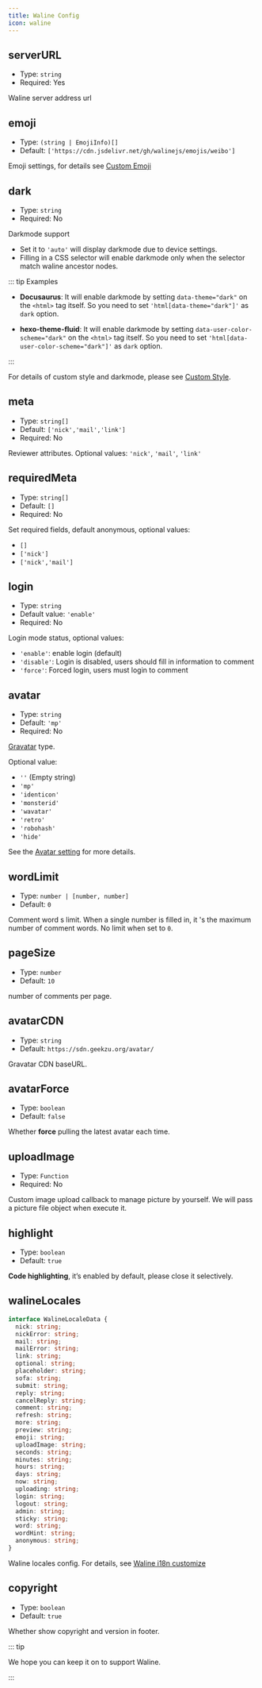 ```yaml
---
title: Waline Config
icon: waline
---
```


## serverURL

- Type: `string`
- Required: Yes

Waline server address url

## emoji

- Type: `(string | EmojiInfo)[]`
- Default: `['https://cdn.jsdelivr.net/gh/walinejs/emojis/weibo']`

Emoji settings, for details see [Custom Emoji](../guide/client/emoji.md)

## dark

- Type: `string`
- Required: No

Darkmode support

- Set it to `'auto'` will display darkmode due to device settings.
- Filling in a CSS selector will enable darkmode only when the selector match waline ancestor nodes.

::: tip Examples

- **Docusaurus**: It will enable darkmode by setting `data-theme="dark"` on the `<html>` tag itself. So you need to set `'html[data-theme="dark"]'` as `dark` option.

- **hexo-theme-fluid**: It will enable darkmode by setting `data-user-color-scheme="dark"` on the `<html>` tag itself. So you need to set `'html[data-user-color-scheme="dark"]'` as `dark` option.

:::

For details of custom style and darkmode, please see [Custom Style](../guide/client/style.md).

## meta

- Type: `string[]`
- Default: `['nick','mail','link']`
- Required: No

Reviewer attributes. Optional values: `'nick'`, `'mail'`, `'link'`

## requiredMeta

- Type: `string[]`
- Default: `[]`
- Required: No

Set required fields, default anonymous, optional values:

- `[]`
- `['nick']`
- `['nick','mail']`

## login

- Type: `string`
- Default value: `'enable'`
- Required: No

Login mode status, optional values:

- `'enable'`: enable login (default)
- `'disable'`: Login is disabled, users should fill in information to comment
- `'force'`: Forced login, users must login to comment

## avatar

- Type: `string`
- Default: `'mp'`
- Required: No

[Gravatar](http://gravatar.com/) type.

Optional value:

- `''` (Empty string)
- `'mp'`
- `'identicon'`
- `'monsterid'`
- `'wavatar'`
- `'retro'`
- `'robohash'`
- `'hide'`

See the [Avatar setting](../guide/client/avatar.md) for more details.

## wordLimit

- Type: `number | [number, number]`
- Default: `0`

Comment word s limit. When a single number is filled in, it 's the maximum number of comment words. No limit when set to `0`.

## pageSize

- Type: `number`
- Default: `10`

number of comments per page.

## avatarCDN

- Type: `string`
- Default: `https://sdn.geekzu.org/avatar/`

Gravatar CDN baseURL.

## avatarForce

- Type: `boolean`
- Default: `false`

Whether **force** pulling the latest avatar each time.

## uploadImage

- Type: `Function`
- Required: No

Custom image upload callback to manage picture by yourself. We will pass a picture file object when execute it.

## highlight

- Type: `boolean`
- Default: `true`

**Code highlighting**, it’s enabled by default, please close it selectively.

## walineLocales

```ts
interface WalineLocaleData {
  nick: string;
  nickError: string;
  mail: string;
  mailError: string;
  link: string;
  optional: string;
  placeholder: string;
  sofa: string;
  submit: string;
  reply: string;
  cancelReply: string;
  comment: string;
  refresh: string;
  more: string;
  preview: string;
  emoji: string;
  uploadImage: string;
  seconds: string;
  minutes: string;
  hours: string;
  days: string;
  now: string;
  uploading: string;
  login: string;
  logout: string;
  admin: string;
  sticky: string;
  word: string;
  wordHint: string;
  anonymous: string;
}
```

Waline locales config. For details, see [Waline i18n customize](https://waline.js.org/en/guide/client/i18n.html#customize)

## copyright

- Type: `boolean`
- Default: `true`

Whether show copyright and version in footer.

::: tip

We hope you can keep it on to support Waline.

:::
